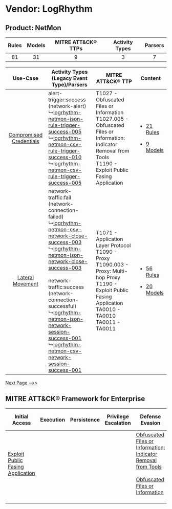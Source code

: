 Vendor: LogRhythm
=================
Product: NetMon
---------------
| Rules | Models | MITRE ATT&CK® TTPs | Activity Types | Parsers |
|:-----:|:------:|:------------------:|:--------------:|:-------:|
|  81   |   31   |         9          |       3        |    7    |

|    Use-Case    | Activity Types (Legacy Event Type)/Parsers    | MITRE ATT&CK® TTP    | Content    |
|:----:| ---- | ---- | ---- |
| [Compromised Credentials](../../../UseCases/uc_compromised_credentials.md) |  alert-trigger:success (network-alert)<br> ↳[logrhythm-netmon-json-rule-trigger-success-005](Ps/pC_logrhythmnetmonjsonruletriggersuccess005.md)<br> ↳[logrhythm-netmon-csv-rule-trigger-success-010](Ps/pC_logrhythmnetmoncsvruletriggersuccess010.md)<br> ↳[logrhythm-netmon-csv-rule-trigger-success-005](Ps/pC_logrhythmnetmoncsvruletriggersuccess005.md)<br>    | T1027 - Obfuscated Files or Information<br>T1027.005 - Obfuscated Files or Information: Indicator Removal from Tools<br>T1190 - Exploit Public Fasing Application<br>    | [<ul><li>21 Rules</li></ul><ul><li>9 Models</li></ul>](RM/r_m_logrhythm_netmon_Compromised_Credentials.md) |
|        [Lateral Movement](../../../UseCases/uc_lateral_movement.md)        |  network-traffic:fail (network-connection-failed)<br> ↳[logrhythm-netmon-csv-network-close-success-003](Ps/pC_logrhythmnetmoncsvnetworkclosesuccess003.md)<br> ↳[logrhythm-netmon-json-network-close-success-003](Ps/pC_logrhythmnetmonjsonnetworkclosesuccess003.md)<br><br> network-traffic:success (network-connection-successful)<br> ↳[logrhythm-netmon-json-network-session-success-001](Ps/pC_logrhythmnetmonjsonnetworksessionsuccess001.md)<br> ↳[logrhythm-netmon-csv-network-session-success-001](Ps/pC_logrhythmnetmoncsvnetworksessionsuccess001.md)<br> | T1071 - Application Layer Protocol<br>T1090 - Proxy<br>T1090.003 - Proxy: Multi-hop Proxy<br>T1190 - Exploit Public Fasing Application<br>TA0010 - TA0010<br>TA0011 - TA0011<br> | [<ul><li>56 Rules</li></ul><ul><li>20 Models</li></ul>](RM/r_m_logrhythm_netmon_Lateral_Movement.md)       |
[Next Page -->>](2_ds_logrhythm_netmon.md)

MITRE ATT&CK® Framework for Enterprise
--------------------------------------
| Initial Access                                                                         | Execution | Persistence | Privilege Escalation | Defense Evasion                                                                                                                                                                                            | Credential Access | Discovery | Lateral Movement | Collection | Command and Control                                                                                                                                                                                                      | Exfiltration | Impact |
| -------------------------------------------------------------------------------------- | --------- | ----------- | -------------------- | ---------------------------------------------------------------------------------------------------------------------------------------------------------------------------------------------------------- | ----------------- | --------- | ---------------- | ---------- | ------------------------------------------------------------------------------------------------------------------------------------------------------------------------------------------------------------------------ | ------------ | ------ |
| [Exploit Public Fasing Application](https://attack.mitre.org/techniques/T1190)<br><br> |           |             |                      | [Obfuscated Files or Information: Indicator Removal from Tools](https://attack.mitre.org/techniques/T1027/005)<br><br>[Obfuscated Files or Information](https://attack.mitre.org/techniques/T1027)<br><br> |                   |           |                  |            | [Proxy: Multi-hop Proxy](https://attack.mitre.org/techniques/T1090/003)<br><br>[Application Layer Protocol](https://attack.mitre.org/techniques/T1071)<br><br>[Proxy](https://attack.mitre.org/techniques/T1090)<br><br> |              |        |
